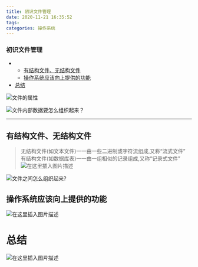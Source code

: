 ```yaml
---
title: 初识文件管理
date: 2020-11-21 16:35:52
tags: 
categories: 操作系统
---
```


<!--more-->

### 初识文件管理

- - [有结构文件、无结构文件](#_15)
  - [操作系统应该向上提供的功能](#_25)
- [总结](#_28)

![文件的属性](https://img-blog.csdnimg.cn/20201121163036757.png?x-oss-process=image/watermark,type_ZmFuZ3poZW5naGVpdGk,shadow_10,text_aHR0cHM6Ly9ibG9nLmNzZG4ubmV0L3FxXzIxMDQwNTU5,size_16,color_FFFFFF,t_70#pic_center)

![文件内部数据要怎么组织起来？](https://img-blog.csdnimg.cn/2020112116311856.png?x-oss-process=image/watermark,type_ZmFuZ3poZW5naGVpdGk,shadow_10,text_aHR0cHM6Ly9ibG9nLmNzZG4ubmV0L3FxXzIxMDQwNTU5,size_16,color_FFFFFF,t_70#pic_center)

---

## 有结构文件、无结构文件

> 无结构文件\(如文本文件\)一一由一些二进制或字符流组成,又称“流式文件”  
> 有结构文件\(如数据库表\)一一由一组相似的记录组成,又称“记录式文件”  
> ![在这里插入图片描述](https://img-blog.csdnimg.cn/20201121163325181.png?x-oss-process=image/watermark,type_ZmFuZ3poZW5naGVpdGk,shadow_10,text_aHR0cHM6Ly9ibG9nLmNzZG4ubmV0L3FxXzIxMDQwNTU5,size_16,color_FFFFFF,t_70#pic_center)

![文件之间怎么组织起来?](https://img-blog.csdnimg.cn/20201121163347996.png?x-oss-process=image/watermark,type_ZmFuZ3poZW5naGVpdGk,shadow_10,text_aHR0cHM6Ly9ibG9nLmNzZG4ubmV0L3FxXzIxMDQwNTU5,size_16,color_FFFFFF,t_70#pic_center)

## 操作系统应该向上提供的功能

![在这里插入图片描述](https://img-blog.csdnimg.cn/20201121163416299.png?x-oss-process=image/watermark,type_ZmFuZ3poZW5naGVpdGk,shadow_10,text_aHR0cHM6Ly9ibG9nLmNzZG4ubmV0L3FxXzIxMDQwNTU5,size_16,color_FFFFFF,t_70#pic_center)

# 总结

![在这里插入图片描述](https://img-blog.csdnimg.cn/20201121163515492.png?x-oss-process=image/watermark,type_ZmFuZ3poZW5naGVpdGk,shadow_10,text_aHR0cHM6Ly9ibG9nLmNzZG4ubmV0L3FxXzIxMDQwNTU5,size_16,color_FFFFFF,t_70#pic_center)